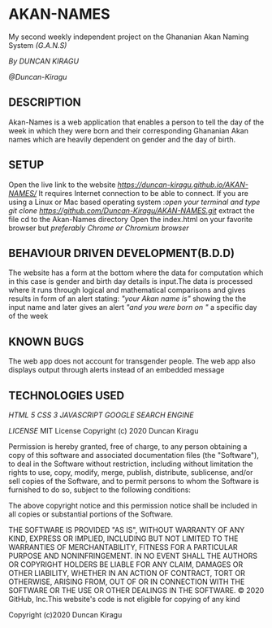 # AKAN-NAMES
My second weekly independent project on the Ghananian Akan Naming System *(G.A.N.S)*

*By DUNCAN KIRAGU*

*@Duncan-Kiragu*


## DESCRIPTION
Akan-Names is a web application that enables a person to tell the day of the week in which they were born and their corresponding
Ghananian Akan names which are heavily dependent on gender and the day of birth. 

## SETUP
Open the live link to the website *https://duncan-kiragu.github.io/AKAN-NAMES/* 
It requires Internet connection to be able to connect.
If you are using a Linux or Mac based operating system :*open your terminal and type git clone https://github.com/Duncan-Kiragu/AKAN-NAMES.git*
extract the file
cd to the Akan-Names directory
Open the index.html on your favorite browser but *preferably Chrome or Chromium browser*

## BEHAVIOUR DRIVEN DEVELOPMENT(B.D.D)
The website has a form at the bottom where the data for computation which in this case is gender and birth day details is input.The data is processed where it runs through logical and mathematical comparisons and gives results in form of an alert stating:
*"your Akan name is"* 
showing the the input name and later gives an alert 
*"and you were born on "*
a specific day of the week

## KNOWN BUGS
The web app does not account for transgender people. The web app also displays output through alerts instead of an embedded message


## TECHNOLOGIES USED
*HTML 5*
*CSS 3*
*JAVASCRIPT*
*GOOGLE SEARCH ENGINE*

*LICENSE*
MIT License
Copyright (c) 2020 Duncan Kiragu

Permission is hereby granted, free of charge, to any person obtaining a copy of this software and associated documentation files (the "Software"), to deal in the Software without restriction, including without limitation the rights to use, copy, modify, merge, publish, distribute, sublicense, and/or sell copies of the Software, and to permit persons to whom the Software is furnished to do so, subject to the following conditions:

The above copyright notice and this permission notice shall be included in all copies or substantial portions of the Software.

THE SOFTWARE IS PROVIDED "AS IS", WITHOUT WARRANTY OF ANY KIND, EXPRESS OR IMPLIED, INCLUDING BUT NOT LIMITED TO THE WARRANTIES OF MERCHANTABILITY, FITNESS FOR A PARTICULAR PURPOSE AND NONINFRINGEMENT. IN NO EVENT SHALL THE AUTHORS OR COPYRIGHT HOLDERS BE LIABLE FOR ANY CLAIM, DAMAGES OR OTHER LIABILITY, WHETHER IN AN ACTION OF CONTRACT, TORT OR OTHERWISE, ARISING FROM, OUT OF OR IN CONNECTION WITH THE SOFTWARE OR THE USE OR OTHER DEALINGS IN THE SOFTWARE. © 2020 GitHub, Inc.This website's code is not eligible for copying of any kind

Copyright (c)2020 Duncan Kiragu
